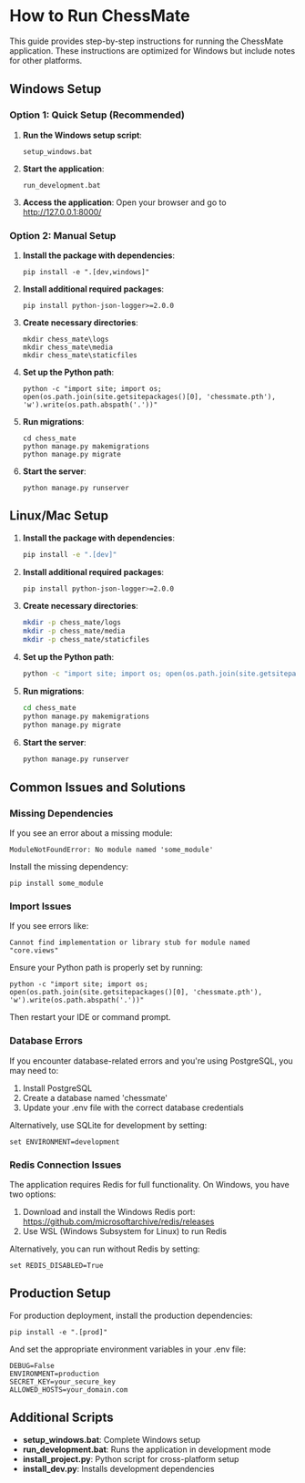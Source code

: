 # How to Run ChessMate

This guide provides step-by-step instructions for running the ChessMate application. These instructions are optimized for Windows but include notes for other platforms.

## Windows Setup

### Option 1: Quick Setup (Recommended)

1. **Run the Windows setup script**:
   ```
   setup_windows.bat
   ```

2. **Start the application**:
   ```
   run_development.bat
   ```

3. **Access the application**:
   Open your browser and go to http://127.0.0.1:8000/

### Option 2: Manual Setup

1. **Install the package with dependencies**:
   ```
   pip install -e ".[dev,windows]"
   ```

2. **Install additional required packages**:
   ```
   pip install python-json-logger>=2.0.0
   ```

3. **Create necessary directories**:
   ```
   mkdir chess_mate\logs
   mkdir chess_mate\media
   mkdir chess_mate\staticfiles
   ```

4. **Set up the Python path**:
   ```
   python -c "import site; import os; open(os.path.join(site.getsitepackages()[0], 'chessmate.pth'), 'w').write(os.path.abspath('.'))"
   ```

5. **Run migrations**:
   ```
   cd chess_mate
   python manage.py makemigrations
   python manage.py migrate
   ```

6. **Start the server**:
   ```
   python manage.py runserver
   ```

## Linux/Mac Setup

1. **Install the package with dependencies**:
   ```bash
   pip install -e ".[dev]"
   ```

2. **Install additional required packages**:
   ```bash
   pip install python-json-logger>=2.0.0
   ```

3. **Create necessary directories**:
   ```bash
   mkdir -p chess_mate/logs
   mkdir -p chess_mate/media
   mkdir -p chess_mate/staticfiles
   ```

4. **Set up the Python path**:
   ```bash
   python -c "import site; import os; open(os.path.join(site.getsitepackages()[0], 'chessmate.pth'), 'w'), 'w').write(os.path.abspath('.'))"
   ```

5. **Run migrations**:
   ```bash
   cd chess_mate
   python manage.py makemigrations
   python manage.py migrate
   ```

6. **Start the server**:
   ```bash
   python manage.py runserver
   ```

## Common Issues and Solutions

### Missing Dependencies

If you see an error about a missing module:

```
ModuleNotFoundError: No module named 'some_module'
```

Install the missing dependency:

```
pip install some_module
```

### Import Issues

If you see errors like:

```
Cannot find implementation or library stub for module named "core.views"
```

Ensure your Python path is properly set by running:

```
python -c "import site; import os; open(os.path.join(site.getsitepackages()[0], 'chessmate.pth'), 'w').write(os.path.abspath('.'))"
```

Then restart your IDE or command prompt.

### Database Errors

If you encounter database-related errors and you're using PostgreSQL, you may need to:

1. Install PostgreSQL
2. Create a database named 'chessmate'
3. Update your .env file with the correct database credentials

Alternatively, use SQLite for development by setting:

```
set ENVIRONMENT=development
```

### Redis Connection Issues

The application requires Redis for full functionality. On Windows, you have two options:

1. Download and install the Windows Redis port: https://github.com/microsoftarchive/redis/releases
2. Use WSL (Windows Subsystem for Linux) to run Redis

Alternatively, you can run without Redis by setting:

```
set REDIS_DISABLED=True
```

## Production Setup

For production deployment, install the production dependencies:

```
pip install -e ".[prod]"
```

And set the appropriate environment variables in your .env file:

```
DEBUG=False
ENVIRONMENT=production
SECRET_KEY=your_secure_key
ALLOWED_HOSTS=your_domain.com
```

## Additional Scripts

- **setup_windows.bat**: Complete Windows setup
- **run_development.bat**: Runs the application in development mode
- **install_project.py**: Python script for cross-platform setup
- **install_dev.py**: Installs development dependencies 